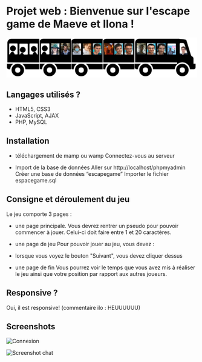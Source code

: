# Projet web : Bienvenue sur l'escape game de Maeve et Ilona !

![PojetWeb](images/bus/bus1_14.png)

## Langages utilisés ?
+ HTML5, CSS3
+ JavaScript, AJAX
+ PHP, MySQL

## Installation
+ téléchargement de mamp ou wamp
Connectez-vous au serveur 

+ Import de la base de données
Aller sur http://localhost/phpmyadmin
Créer une base de données “escapegame”
Importer le fichier espacegame.sql


## Consigne et déroulement du jeu
Le jeu comporte 3 pages :
- une page principale. 
Vous devrez rentrer un pseudo pour pouvoir commencer à jouer. Celui-ci doit faire entre 1 et 20 caractères.

- une page de jeu
Pour pouvoir jouer au jeu, vous devez :
+ lorsque vous voyez le bouton "Suivant", vous devez cliquer dessus

- une page de fin
Vous pourrez voir le temps que vous avez mis à réaliser le jeu ainsi que votre position par rapport aux autres joueurs.

## Responsive ?
Oui, il est responsive! (commentaire ilo : HEUUUUUU)

## Screenshots 
![Connexion](https://i.imgur.com/BxP73v9.png)

![Screenshot chat](https://i.imgur.com/AyQYan5.png)